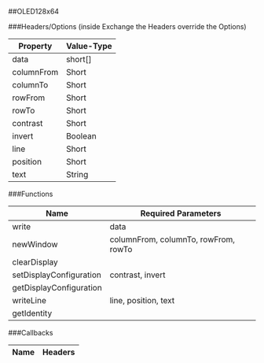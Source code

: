 ##OLED128x64


###Headers/Options (inside Exchange the Headers override the Options)


| Property             | Value-Type                              |
|----------------------|-----------------------------------------|
|                 data |    short[] |
|           columnFrom |      Short |
|             columnTo |      Short |
|              rowFrom |      Short |
|                rowTo |      Short |
|             contrast |      Short |
|               invert |    Boolean |
|                 line |      Short |
|             position |      Short |
|                 text |     String |



###Functions

| Name                 | Required Parameters                      |
|----------------------|------------------------------------------|
|                write |                                     data |
|            newWindow |     columnFrom, columnTo, rowFrom, rowTo |
|         clearDisplay |                                          |
| setDisplayConfiguration |                         contrast, invert |
| getDisplayConfiguration |                                          |
|            writeLine |                     line, position, text |
|          getIdentity |                                          |




###Callbacks

| Name                 | Headers                                  |
|----------------------|------------------------------------------|



